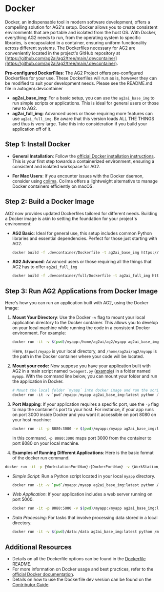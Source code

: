 # Docker

Docker, an indispensable tool in modern software development, offers a compelling solution for AG2's setup. Docker allows you to create consistent environments that are portable and isolated from the host OS. With Docker, everything AG2 needs to run, from the operating system to specific libraries, is encapsulated in a container, ensuring uniform functionality across different systems. The Dockerfiles necessary for AG2 are conveniently located in the project's GitHub repository at [https://github.com/ag2ai/ag2/tree/main/.devcontainer](https://github.com/ag2ai/ag2/tree/main/.devcontainer).

**Pre-configured DockerFiles**: The AG2 Project offers pre-configured Dockerfiles for your use. These Dockerfiles will run as is, however they can be modified to suit your development needs. Please see the README.md file in autogen/.devcontainer

- **ag2ai_base_img**: For a basic setup, you can use the `ag2ai_base_img` to run simple scripts or applications. This is ideal for general users or those new to AG2.
- **ag2ai_full_img**: Advanced users or those requiring more features can use `ag2ai_full_img`. Be aware that this version loads ALL THE THINGS and thus is very large. Take this into consideration if you build your application off of it.

## Step 1: Install Docker

- **General Installation**: Follow the [official Docker installation instructions](https://docs.docker.com/get-docker/). This is your first step towards a containerized environment, ensuring a consistent and isolated workspace for AG2.

- **For Mac Users**: If you encounter issues with the Docker daemon, consider using [colima](https://smallsharpsoftwaretools.com/tutorials/use-colima-to-run-docker-containers-on-macos/). Colima offers a lightweight alternative to manage Docker containers efficiently on macOS.

## Step 2: Build a Docker Image

AG2 now provides updated Dockerfiles tailored for different needs. Building a Docker image is akin to setting the foundation for your project's environment:

- **AG2 Basic**: Ideal for general use, this setup includes common Python libraries and essential dependencies. Perfect for those just starting with AG2.

  ```bash
  docker build -f .devcontainer/Dockerfile -t ag2ai_base_img https://github.com/ag2ai/ag2.git#main
  ```

- **AG2 Advanced**: Advanced users or those requiring all the things that AG2 has to offer `ag2ai_full_img`

  ```bash
  docker build -f .devcontainer/full/Dockerfile -t ag2ai_full_img https://github.com/ag2ai/ag2.git#main
  ```

## Step 3: Run AG2 Applications from Docker Image

Here's how you can run an application built with AG2, using the Docker image:

1. **Mount Your Directory**: Use the Docker `-v` flag to mount your local application directory to the Docker container. This allows you to develop on your local machine while running the code in a consistent Docker environment. For example:

   ```bash
   docker run -it -v $(pwd)/myapp:/home/ag2ai/ag2/myapp ag2ai_base_img:latest python /home/ag2ai/ag2/myapp/main.py
   ```

   Here, `$(pwd)/myapp` is your local directory, and `/home/ag2ai/ag2/myapp` is the path in the Docker container where your code will be located.

2. **Mount your code:** Now suppose you have your application built with AG2 in a main script named `twoagent.py` ([example](https://github.com/ag2ai/ag2/blob/main/test/twoagent.py)) in a folder named `myapp`. With the command line below, you can mount your folder and run the application in Docker.

   ```python
   # Mount the local folder `myapp` into docker image and run the script named "twoagent.py" in the docker.
   docker run -it -v `pwd`/myapp:/myapp ag2ai_base_img:latest python /myapp/main_twoagent.py
   ```

3. **Port Mapping**: If your application requires a specific port, use the `-p` flag to map the container's port to your host. For instance, if your app runs on port 3000 inside Docker and you want it accessible on port 8080 on your host machine:

   ```bash
   docker run -it -p 8080:3000 -v $(pwd)/myapp:/myapp ag2ai_base_img:latest python /myapp
   ```

   In this command, `-p 8080:3000` maps port 3000 from the container to port 8080 on your local machine.

4. **Examples of Running Different Applications**: Here is the basic format of the docker run command.

```bash
docker run -it -p {WorkstationPortNum}:{DockerPortNum} -v {WorkStation_Dir}:{Docker_DIR} {name_of_the_image} {bash/python} {Docker_path_to_script_to_execute}
```

- _Simple Script_: Run a Python script located in your local `myapp` directory.

  ```bash
  docker run -it -v `pwd`/myapp:/myapp ag2ai_base_img:latest python /myapp/my_script.py
  ```

- _Web Application_: If your application includes a web server running on port 5000.

  ```bash
  docker run -it -p 8080:5000 -v $(pwd)/myapp:/myapp ag2ai_base_img:latest
  ```

- _Data Processing_: For tasks that involve processing data stored in a local directory.

  ```bash
  docker run -it -v $(pwd)/data:/data ag2ai_base_img:latest python /myapp/process_data.py
  ```

## Additional Resources

- Details on all the Dockerfile options can be found in the [Dockerfile](https://github.com/ag2ai/ag2/blob/main/.devcontainer/README.md) README.
- For more information on Docker usage and best practices, refer to the [official Docker documentation](https://docs.docker.com).
- Details on how to use the Dockerfile dev version can be found on the [Contributor Guide](/docs/contributor-guide/docker).
